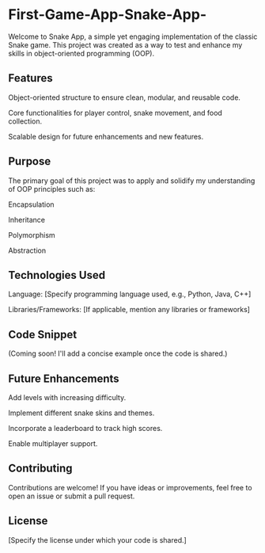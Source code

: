 # First-Game-App-Snake-App-

Welcome to Snake App, a simple yet engaging implementation of the classic Snake game. This project was created as a way to test and enhance my skills in object-oriented programming (OOP).

## Features
Object-oriented structure to ensure clean, modular, and reusable code.

Core functionalities for player control, snake movement, and food collection.

Scalable design for future enhancements and new features.

## Purpose
The primary goal of this project was to apply and solidify my understanding of OOP principles such as:

Encapsulation

Inheritance

Polymorphism

Abstraction

## Technologies Used
Language: [Specify programming language used, e.g., Python, Java, C++]

Libraries/Frameworks: [If applicable, mention any libraries or frameworks]

## Code Snippet
(Coming soon! I'll add a concise example once the code is shared.)

## Future Enhancements
Add levels with increasing difficulty.

Implement different snake skins and themes.

Incorporate a leaderboard to track high scores.

Enable multiplayer support.

## Contributing
Contributions are welcome! If you have ideas or improvements, feel free to open an issue or submit a pull request.

## License
[Specify the license under which your code is shared.]
